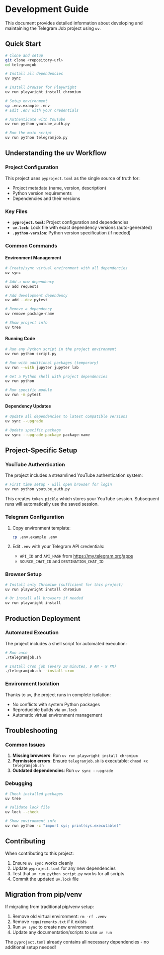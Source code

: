 # Development Guide

This document provides detailed information about developing and maintaining the Telegram Job project using `uv`.

## Quick Start

```bash
# Clone and setup
git clone <repository-url>
cd telegramjob

# Install all dependencies
uv sync

# Install browser for Playwright
uv run playwright install chromium

# Setup environment
cp .env.example .env
# Edit .env with your credentials

# Authenticate with YouTube
uv run python youtube_auth.py

# Run the main script
uv run python telegramjob.py
```

## Understanding the uv Workflow

### Project Configuration

This project uses `pyproject.toml` as the single source of truth for:
- Project metadata (name, version, description)
- Python version requirements
- Dependencies and their versions

### Key Files

- **`pyproject.toml`**: Project configuration and dependencies
- **`uv.lock`**: Lock file with exact dependency versions (auto-generated)
- **`.python-version`**: Python version specification (if needed)

### Common Commands

#### Environment Management

```bash
# Create/sync virtual environment with all dependencies
uv sync

# Add a new dependency
uv add requests

# Add development dependency
uv add --dev pytest

# Remove a dependency
uv remove package-name

# Show project info
uv tree
```

#### Running Code

```bash
# Run any Python script in the project environment
uv run python script.py

# Run with additional packages (temporary)
uv run --with jupyter jupyter lab

# Get a Python shell with project dependencies
uv run python

# Run specific module
uv run -m pytest
```

#### Dependency Updates

```bash
# Update all dependencies to latest compatible versions
uv sync --upgrade

# Update specific package
uv sync --upgrade-package package-name
```

## Project-Specific Setup

### YouTube Authentication

The project includes a streamlined YouTube authentication system:

```bash
# First time setup - will open browser for login
uv run python youtube_auth.py
```

This creates `token.pickle` which stores your YouTube session. Subsequent runs will automatically use the saved session.

### Telegram Configuration

1. Copy environment template:
   ```bash
   cp .env.example .env
   ```

2. Edit `.env` with your Telegram API credentials:
   - `API_ID` and `API_HASH` from https://my.telegram.org/apps
   - `SOURCE_CHAT_ID` and `DESTINATION_CHAT_ID`

### Browser Setup

```bash
# Install only Chromium (sufficient for this project)
uv run playwright install chromium

# Or install all browsers if needed
uv run playwright install
```

## Production Deployment

### Automated Execution

The project includes a shell script for automated execution:

```bash
# Run once
./telegramjob.sh

# Install cron job (every 30 minutes, 9 AM - 9 PM)
./telegramjob.sh --install-cron
```

### Environment Isolation

Thanks to `uv`, the project runs in complete isolation:
- No conflicts with system Python packages
- Reproducible builds via `uv.lock`
- Automatic virtual environment management

## Troubleshooting

### Common Issues

1. **Missing browsers**: Run `uv run playwright install chromium`
2. **Permission errors**: Ensure `telegramjob.sh` is executable: `chmod +x telegramjob.sh`
3. **Outdated dependencies**: Run `uv sync --upgrade`

### Debugging

```bash
# Check installed packages
uv tree

# Validate lock file
uv lock --check

# Show environment info
uv run python -c "import sys; print(sys.executable)"
```

## Contributing

When contributing to this project:

1. Ensure `uv sync` works cleanly
2. Update `pyproject.toml` for any new dependencies
3. Test that `uv run python script.py` works for all scripts
4. Commit the updated `uv.lock` file

## Migration from pip/venv

If migrating from traditional pip/venv setup:

1. Remove old virtual environment: `rm -rf .venv`
2. Remove `requirements.txt` if it exists
3. Run `uv sync` to create new environment
4. Update any documentation/scripts to use `uv run`

The `pyproject.toml` already contains all necessary dependencies - no additional setup needed!
